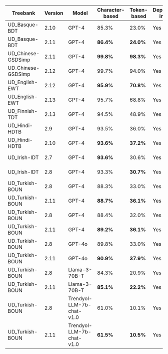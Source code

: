 | Treebank | Version | Model | Character-based | Token-based | Dependency-included | Sentence count | Date | Special TR |
| --- | --- | --- | --- | --- | --- | --- | --- | --- |
| UD_Basque-BDT | 2.10 | GPT-4 | 85.3% | 23.0% | Yes | 500 | 2024-04-12 | False |
| UD_Basque-BDT | 2.11 | GPT-4 | **86.4%** | **24.0%** | Yes | 500 | 2024-04-12 | False |
| UD_Chinese-GSDSimp | 2.11 | GPT-4 | **99.8%** | **98.3%** | Yes | 500 | 2024-04-12 | False |
| UD_Chinese-GSDSimp | 2.12 | GPT-4 | 99.7% | 94.0% | Yes | 500 | 2024-04-12 | False |
| UD_English-EWT | 2.12 | GPT-4 | **95.9%** | **70.8%** | Yes | 500 | 2024-04-12 | False |
| UD_English-EWT | 2.13 | GPT-4 | 95.7% | 68.8% | Yes | 500 | 2024-04-12 | False |
| UD_Finnish-TDT | 2.13 | GPT-4 | 94.5% | 48.9% | Yes | 500 | 2024-03-12 | False |
| UD_Hindi-HDTB | 2.9 | GPT-4 | 93.5% | 36.0% | Yes | 500 | 2024-04-12 | False |
| UD_Hindi-HDTB | 2.10 | GPT-4 | **93.6%** | **37.2%** | Yes | 500 | 2024-04-12 | False |
| UD_Irish-IDT | 2.7 | GPT-4 | **93.6%** | 30.6% | Yes | 500 | 2024-04-12 | False |
| UD_Irish-IDT | 2.8 | GPT-4 | 93.3% | **30.7%** | Yes | 500 | 2024-04-12 | False |
| UD_Turkish-BOUN | 2.8 | GPT-4 | 88.3% | 33.0% | Yes | 500 | 2024-04-11 | False |
| UD_Turkish-BOUN | 2.11 | GPT-4 | **88.7%** | **36.1%** | Yes | 500 | 2024-04-11 | False |
| UD_Turkish-BOUN | 2.8 | GPT-4 | 88.4% | 32.0% | Yes | 500 | 2024-04-27 | True |
| UD_Turkish-BOUN | 2.11 | GPT-4 | **89.2%** | **36.1%** | Yes | 500 | 2024-05-13 | True |
| UD_Turkish-BOUN | 2.8 | GPT-4o | 89.8% | 33.0% | Yes | 500 | 2024-05-14 | False |
| UD_Turkish-BOUN | 2.11 | GPT-4o | **90.9%** | **37.9%** | Yes | 500 | 2024-05-23 | False |
| UD_Turkish-BOUN | 2.8 | Llama-3-70B-T | 84.3% | 20.9% | Yes | 500 | 2024-04-19 | False |
| UD_Turkish-BOUN | 2.11 | Llama-3-70B-T | **85.1%** | **22.2%** | Yes | 500 | 2024-04-19 | False |
| UD_Turkish-BOUN | 2.8 | Trendyol-LLM-7b-chat-v1.0 | 61.0% | 10.1% | Yes | 500 | 2024-04-27 | False |
| UD_Turkish-BOUN | 2.11 | Trendyol-LLM-7b-chat-v1.0 | **61.5%** | **10.5%** | Yes | 500 | 2024-04-28 | False |
